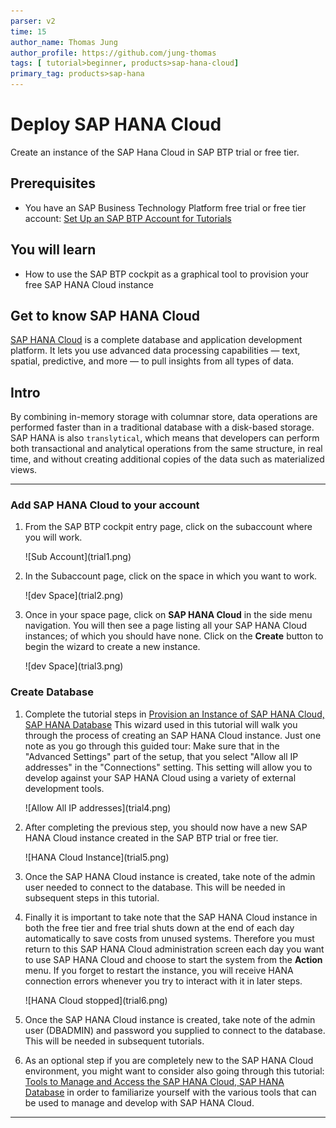 ```yaml
---
parser: v2
time: 15
author_name: Thomas Jung
author_profile: https://github.com/jung-thomas
tags: [ tutorial>beginner, products>sap-hana-cloud]
primary_tag: products>sap-hana
---
```


# Deploy SAP HANA Cloud
<!-- description --> Create an instance of the SAP Hana Cloud in SAP BTP trial or free tier.

## Prerequisites
- You have an SAP Business Technology Platform free trial or free tier account: [Set Up an SAP BTP Account for Tutorials](group.btp-setup)

## You will learn
- How to use the SAP BTP cockpit as a graphical tool to provision your free SAP HANA Cloud instance
## Get to know SAP HANA Cloud
[SAP HANA Cloud](https://developers.sap.com/topics/hana.html) is a complete database and application development platform. It lets you use advanced data processing capabilities — text, spatial, predictive, and more — to pull insights from all types of data.

## Intro
By combining in-memory storage with columnar store, data operations are performed faster than in a traditional database with a disk-based storage. SAP HANA is also `translytical`, which means that developers can perform both transactional and analytical operations from the same structure, in real time, and without creating additional copies of the data such as materialized views.

---

### Add SAP HANA Cloud to your account


1. From the SAP BTP cockpit entry page, click on the subaccount where you will work.

    <!-- border -->![Sub Account](trial1.png)

2. In the Subaccount page, click on the space in which you want to work.

    <!-- border -->![dev Space](trial2.png)

3. Once in your space page, click on **SAP HANA Cloud** in the side menu navigation.  You will then see a page listing all your SAP HANA Cloud instances; of which you should have none.  Click on the **Create** button to begin the wizard to create a new instance.

    <!-- border -->![dev Space](trial3.png)


### Create Database


1. Complete the tutorial steps in [Provision an Instance of SAP HANA Cloud, SAP HANA Database](hana-cloud-mission-trial-2) This wizard used in this tutorial will walk you through the process of creating an SAP HANA Cloud instance. Just one note as you go through this guided tour: Make sure that in the "Advanced Settings" part of the setup, that you select "Allow all IP addresses" in the "Connections" setting. This setting will allow you to develop against your SAP HANA Cloud using a variety of external development tools.

    <!-- border -->![Allow All IP addresses](trial4.png)

2. After completing the previous step, you should now have a new SAP HANA Cloud instance created in the SAP BTP trial or free tier.

    <!-- border -->![HANA Cloud Instance](trial5.png)

3. Once the SAP HANA Cloud instance is created, take note of the admin user needed to connect to the database. This will be needed in subsequent steps in this tutorial.

4. Finally it is important to take note that the SAP HANA Cloud instance in both the free tier and free trial shuts down at the end of each day automatically to save costs from unused systems. Therefore you must return to this SAP HANA Cloud administration screen each day you want to use  SAP HANA Cloud and choose to start the system from the **Action** menu.  If you forget to restart the instance, you will receive HANA connection errors whenever you try to interact with it in later steps.

    <!-- border -->![HANA Cloud stopped](trial6.png)

5. Once the SAP HANA Cloud instance is created, take note of the admin user (DBADMIN) and password you supplied to connect to the database. This will be needed in subsequent tutorials.

6. As an optional step if you are completely new to the SAP HANA Cloud environment, you might want to consider also going through this tutorial: [Tools to Manage and Access the SAP HANA Cloud, SAP HANA Database](hana-cloud-mission-trial-3) in order to familiarize yourself with the various tools that can be used to manage and develop with SAP HANA Cloud.


---
